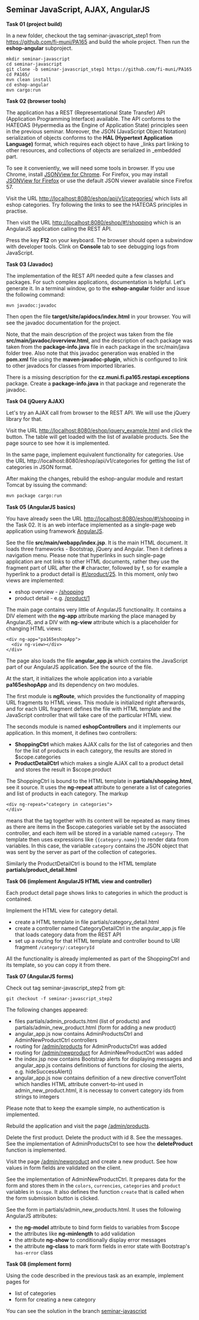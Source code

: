 ## Seminar JavaScript, AJAX, AngularJS

**Task 01 (project build)** 

In a new folder, checkout the tag seminar-javascript_step1 from https://github.com/fi-muni/PA165
and build the whole project. Then run the **eshop-angular** subproject. 
```
mkdir seminar-javascript
cd seminar-javascript
git clone -b seminar-javascript_step1 https://github.com/fi-muni/PA165
cd PA165/
mvn clean install
cd eshop-angular
mvn cargo:run
```

**Task 02 (browser tools)** 

The application has a REST (Representational State Transfer) API (Application Programming Interface) available. The API conforms to the HATEOAS (Hypermedia as the Engine of Application State) principles seen in the previous seminar. Moreover, the JSON (JavaScript Object Notation) serialization of objects conforms to the **HAL (Hypertext Application Language)** format, which requires each object to have _links part linking to other resources, and collections of objects are serialized in _embedded part.
 
To see it conveniently, we will need some tools in browser. If you use Chrome, install [JSONView for Chrome](https://chrome.google.com/webstore/detail/jsonview/chklaanhfefbnpoihckbnefhakgolnmc). For Firefox, you may install [JSONView for Firefox](https://jsonview.com/) or use the default JSON viewer available since Firefox 57. 

Visit the URL [http://localhost:8080/eshop/api/v1/categories/](http://localhost:8080/eshop/api/v1/categories/) which lists all eshop categories. Try following the links to see the HATEOAS principles in practise. 

Then visit the URL [http://localhost:8080/eshop/#!/shopping](http://localhost:8080/eshop/#!/shopping) which is an AngularJS application calling the REST API. 

Press the key **F12** on your keyboard. The browser should open a subwindow with developer tools. Clink on **Console** tab to see debugging logs from JavaScript.

**Task 03 (Javadoc)**

The implementation of the REST API needed quite a few  classes and packages. For such complex applications, documentation is helpful. Let's generate it. In a terminal window, go to the **eshop-angular** folder and issue the following command:
```
mvn javadoc:javadoc
```
Then open the file **target/site/apidocs/index.html** in your browser. You will see the javadoc documentation for the project.

Note, that the main description of the project was taken from the file **src/main/javadoc/overview.html**, and the description of each package was taken from the **package-info.java** file in each package in the src/main/java folder tree. Also note that this javadoc generation was enabled in the **pom.xml** file using the **maven-javadoc-plugin**, which is configured to link to other javadocs for classes from imported libraries.

There is a missing description for the **cz.muni.fi.pa165.restapi.exceptions** package. Create a **package-info.java** in that package and regenerate the javadoc.
  
 
**Task 04 (jQuery AJAX)**

Let's try an AJAX call from browser to the REST API. We will use the jQuery library for that.

Visit the URL [http://localhost:8080/eshop/jquery_example.html](http://localhost:8080/eshop/jquery_example.html) and click the button. The table will get loaded with the list of available products. See the page source to see how it is implemented.

In the same page, implement equivalent functionality for categories. Use the URL http://localhost:8080/eshop/api/v1/categories for getting the list of categories in JSON format.

After making the changes, rebuild the eshop-angular module and restart Tomcat by issuing the command:
```bash
mvn package cargo:run
```

**Task 05 (AngularJS basics)** 

You have already seen the URL  [http://localhost:8080/eshop/#!/shopping](http://localhost:8080/eshop/#!/shopping) in the Task 02.
It is an web interface implemented as a single-page web application using framework [AngularJS](https://angularjs.org/).

See the file **src/main/webapp/index.jsp**. It is the main HTML document. It loads three frameworks - Bootstrap, jQuery and Angular. Then it defines a navigation menu. Please note that hyperlinks in such single-page application are not links to other HTML documents, rather they use the fragment part of URL after the **#** character, followed by **!**, so for example a hyperlink to a product detail is [#!/product/25](http://localhost:8080/eshop/#!/product/25).
In this moment, only two views are implemented:
* eshop overview - [/shopping](http://localhost:8080/eshop/#!/shopping)
* product detail - e.g. [/product/1](http://localhost:8080/eshop/#!/product/1)

The main page contains very little of AngularJS functionality. It contains a DIV element with the **ng-app** attribute marking the place managed by AngularJS, and a DIV with **ng-view** attribute which is a placeholder for changing HTML views:
```
<div ng-app="pa165eshopApp">
  <div ng-view></div>
</div>
``` 
The page also loads the file **angular_app.js** which contains the JavaScript part of our AngularJS application. See the source of the file.

At the start, it initializes the whole application into a variable **pa165eshopApp** and its dependency on two modules. 

The first module is **ngRoute**, which provides the functionality of mapping URL fragments to HTML views. This module is initialized right afterwards, and for each URL fragment defines the file with HTML template and the JavaScript controller that will take care of the particular HTML view.

The seconds module is named **eshopControllers** and it implements our application. In this moment, it defines two controllers:
* **ShoppingCtrl** which makes AJAX calls for the list of categories and then for the list of products in each category, the results are stored in $scope.categories
* **ProductDetailCtrl** which makes a single AJAX call to a product detail and stores the result in $scope.product

The ShoppingCtrl is bound to the HTML template in **partials/shopping.html**, see it source. It uses the **ng-repeat** attribute to generate a list of categories and list of products in each category. The markup
```
<div ng-repeat="category in categories">
</div>
```
means that the tag together with its content will be repeated as many times as there are items in the $scope.categories variable set by the associated controller, and each item will be stored in a variable named `category`. The template then uses expressions like `{{category.name}}` to render data from variables. In this case, the variable `category` contains the JSON object that was sent by the server as part of the collection of categories. 

Similarly the ProductDetailCtrl is bound to the HTML template **partials/product_detail.html** 

**Task 06 (implement AngularJS HTML view and controller)** 
  
Each product detail page shows links to categories in which the product is contained.

Implement the HTML view for category detail.
* create a HTML template in file partials/category_detail.html
* create a controller named CategoryDetailCtrl in the angular_app.js file that loads category data from the REST API
* set up a routing for that HTML template and controller bound to URl fragment `/category/:categoryId`

All the functionality is already implemented as part of the ShoppingCtrl and its template,
so you can copy it from there.

**Task 07  (AngularJS forms)**

Check out tag seminar-javascript_step2 from git:
```
git checkout -f seminar-javascript_step2 
```
The following changes appeared:
* files partials/admin_products.html (list of products) and partials/admin_new_product.html (form for adding a new product) 
* angular_app.js now contains AdminProductsCtrl and AdminNewProductCtrl controllers
* routing for [/admin/products](http://localhost:8080/eshop/#!/admin/products) for  AdminProductsCtrl was added
* routing for [/admin/newproduct](http://localhost:8080/eshop/#!/admin/newproduct) for AdminNewProductCtrl was added 
* the index.jsp now contains Bootstrap alerts for displaying messages and angular_app.js contains definitions of functions for closing the alerts, e.g. hideSuccessAlert()
* angular_app.js now contains definition of a new directive convertToInt which handles HTML attribute convert-to-int used in admin_new_product.html, it is necessay to convert category ids from strings to integers

Please note that to keep the example simple, no authentication is implemented. 

Rebuild the application and visit the page [/admin/products](http://localhost:8080/eshop/#!/admin/products).

Delete the first product. Delete the product with id 8. See the messages. See the implementation of AdminProductsCtrl to see how the **deleteProduct** function is implemented.

Visit the page [/admin/newproduct](http://localhost:8080/eshop/#!/admin/newproduct) and create a new product. See how values in form fields are validated on the client. 

See the implementation of AdminNewProductCtrl. It prepares data for the form and stores them in the `colors`, `currencies`, `categories` and `product` variables in `$scope`. It also defines the function `create` that is called when the form submission button is clicked.
  
See the form in partials/admin_new_products.html. It uses the following AngularJS attributes: 
* the **ng-model** attribute to bind form fields to variables from $scope
* the attributes like **ng-minlength** to add validation
* the attribute **ng-show** to conditionally display error messages
* the attribute **ng-class** to mark form fields in error state with Bootstrap's `has-error` class
  
**Task 08 (implement form)**
  
Using the code described in the previous task as an example, implement pages for
* list of categories
* form for creating a new category
   
You can see the solution in the branch [seminar-javascript](https://github.com/fi-muni/PA165/tree/seminar-javascript)   



